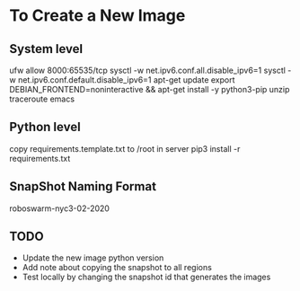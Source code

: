 To Create a New Image
=====================

## System level
ufw allow 8000:65535/tcp
sysctl -w net.ipv6.conf.all.disable_ipv6=1
sysctl -w net.ipv6.conf.default.disable_ipv6=1
apt-get update
export DEBIAN_FRONTEND=noninteractive && apt-get install -y python3-pip unzip traceroute emacs

## Python level
copy requirements.template.txt to /root in server
pip3 install -r requirements.txt

## SnapShot Naming Format

roboswarm-nyc3-02-2020

## TODO
- Update the new image python version
- Add note about copying the snapshot to all regions
- Test locally by changing the snapshot id that generates the images
